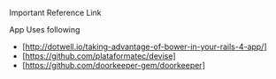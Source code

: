 Important Reference Link

App Uses following

* [http://dotwell.io/taking-advantage-of-bower-in-your-rails-4-app/]
* [https://github.com/plataformatec/devise]
* [https://github.com/doorkeeper-gem/doorkeeper]
